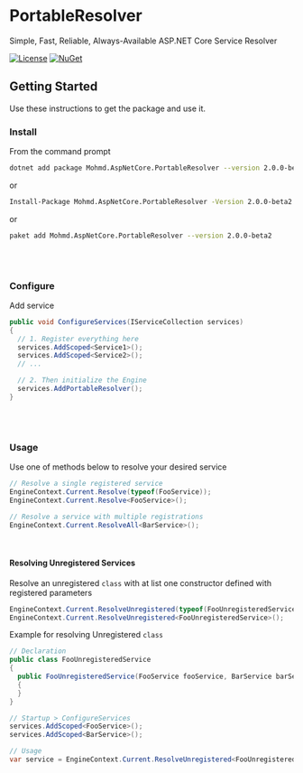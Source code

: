 # PortableResolver
Simple, Fast, Reliable, Always-Available ASP.NET Core Service Resolver

[![License](https://img.shields.io/badge/License-MIT-yellow.svg?style=flat-square)](https://github.com/azhdari/Mohmd.AspNetCore.PortableResolver/blob/master/License.txt)
[![NuGet](https://img.shields.io/badge/nuget-2.0.0_beta2-blue.svg?style=flat-square)](https://www.nuget.org/packages/Mohmd.AspNetCore.PortableResolver/2.0.0-beta2)

## Getting Started
Use these instructions to get the package and use it.

### Install
From the command prompt
```bash
dotnet add package Mohmd.AspNetCore.PortableResolver --version 2.0.0-beta2
```
or
```bash
Install-Package Mohmd.AspNetCore.PortableResolver -Version 2.0.0-beta2
```
or
```bash
paket add Mohmd.AspNetCore.PortableResolver --version 2.0.0-beta2
```
<br/>
<br/>

### Configure
Add service
```csharp
public void ConfigureServices(IServiceCollection services)
{
  // 1. Register everything here
  services.AddScoped<Service1>();
  services.AddScoped<Service2>();
  // ...

  // 2. Then initialize the Engine
  services.AddPortableResolver();
}
```
<br/>
<br/>

### Usage
Use one of methods below to resolve your desired service
```csharp
// Resolve a single registered service
EngineContext.Current.Resolve(typeof(FooService));
EngineContext.Current.Resolve<FooService>();

// Resolve a service with multiple registrations
EngineContext.Current.ResolveAll<BarService>();
```
<br/>

#### Resolving Unregistered Services
Resolve an unregistered `class` with at list one constructor defined with registered parameters
```csharp
EngineContext.Current.ResolveUnregistered(typeof(FooUnregisteredService));
EngineContext.Current.ResolveUnregistered<FooUnregisteredService>();
```
Example for resolving Unregistered `class`
```csharp
// Declaration
public class FooUnregisteredService
{
  public FooUnregisteredService(FooService fooService, BarService barService)
  {
  }
}

// Startup > ConfigureServices
services.AddScoped<FooService>();
services.AddScoped<BarService>();

// Usage
var service = EngineContext.Current.ResolveUnregistered<FooUnregisteredService>();
```